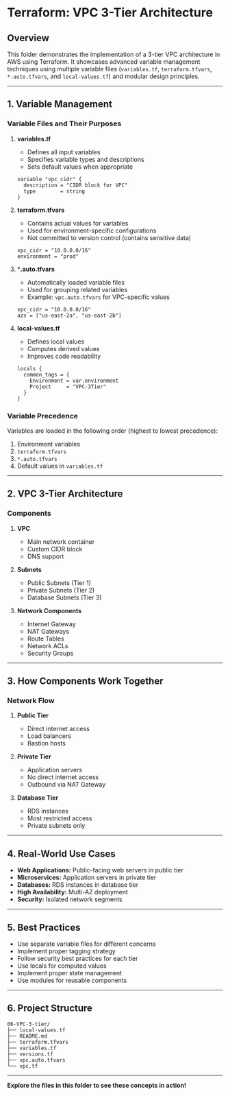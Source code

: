 # Terraform: VPC 3-Tier Architecture

## Overview
This folder demonstrates the implementation of a 3-tier VPC architecture in AWS using Terraform. It showcases advanced variable management techniques using multiple variable files (`variables.tf`, `terraform.tfvars`, `*.auto.tfvars`, and `local-values.tf`) and modular design principles.

---

## 1. Variable Management

### Variable Files and Their Purposes

1. **variables.tf**
   - Defines all input variables
   - Specifies variable types and descriptions
   - Sets default values when appropriate
   ```hcl
   variable "vpc_cidr" {
     description = "CIDR block for VPC"
     type        = string
   }
   ```

2. **terraform.tfvars**
   - Contains actual values for variables
   - Used for environment-specific configurations
   - Not committed to version control (contains sensitive data)
   ```hcl
   vpc_cidr = "10.0.0.0/16"
   environment = "prod"
   ```

3. ***.auto.tfvars**
   - Automatically loaded variable files
   - Used for grouping related variables
   - Example: `vpc.auto.tfvars` for VPC-specific values
   ```hcl
   vpc_cidr = "10.0.0.0/16"
   azs = ["us-east-2a", "us-east-2b"]
   ```

4. **local-values.tf**
   - Defines local values
   - Computes derived values
   - Improves code readability
   ```hcl
   locals {
     common_tags = {
       Environment = var.environment
       Project     = "VPC-3Tier"
     }
   }
   ```

### Variable Precedence
Variables are loaded in the following order (highest to lowest precedence):
1. Environment variables
2. `terraform.tfvars`
3. `*.auto.tfvars`
4. Default values in `variables.tf`

---

## 2. VPC 3-Tier Architecture

### Components
1. **VPC**
   - Main network container
   - Custom CIDR block
   - DNS support

2. **Subnets**
   - Public Subnets (Tier 1)
   - Private Subnets (Tier 2)
   - Database Subnets (Tier 3)

3. **Network Components**
   - Internet Gateway
   - NAT Gateways
   - Route Tables
   - Network ACLs
   - Security Groups

---

## 3. How Components Work Together

### Network Flow
1. **Public Tier**
   - Direct internet access
   - Load balancers
   - Bastion hosts

2. **Private Tier**
   - Application servers
   - No direct internet access
   - Outbound via NAT Gateway

3. **Database Tier**
   - RDS instances
   - Most restricted access
   - Private subnets only

---

## 4. Real-World Use Cases
- **Web Applications:** Public-facing web servers in public tier
- **Microservices:** Application servers in private tier
- **Databases:** RDS instances in database tier
- **High Availability:** Multi-AZ deployment
- **Security:** Isolated network segments

---

## 5. Best Practices
- Use separate variable files for different concerns
- Implement proper tagging strategy
- Follow security best practices for each tier
- Use locals for computed values
- Implement proper state management
- Use modules for reusable components

---

## 6. Project Structure
```
06-VPC-3-tier/
├── local-values.tf
├── README.md
├── terraform.tfvars
├── variables.tf
├── versions.tf
├── vpc.auto.tfvars
└── vpc.tf
```

---

**Explore the files in this folder to see these concepts in action!** 